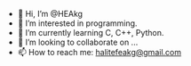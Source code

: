 - 👋 Hi, I’m @HEAkg
- 👀 I’m interested in programming.
- 🌱 I’m currently learning C, C++, Python.
- 💞️ I’m looking to collaborate on ...
- 📫 How to reach me: halitefeakg@gmail.com

<!---
HEAkg/HEAkg is a ✨ special ✨ repository because its `README.md` (this file) appears on your GitHub profile.
You can click the Preview link to take a look at your changes.
--->
